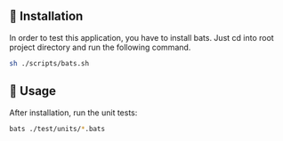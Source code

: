 ## 🔨 Installation

In order to test this application, you have to install bats.
Just cd into root project directory and run the following command.

```sh
sh ./scripts/bats.sh
```

## 🚀 Usage

After installation, run the unit tests:

```sh
bats ./test/units/*.bats
```